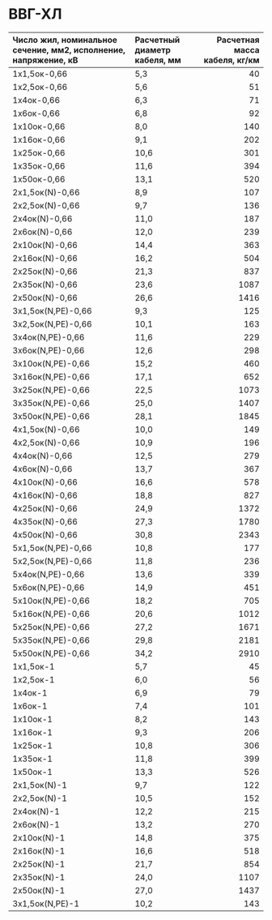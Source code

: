 # ВВГ-ХЛ

| Число жил, номинальное сечение, мм2, исполнение, напряжение, кВ   | Расчетный диаметр кабеля, мм   |   Расчетная масса кабеля, кг/км |
|:------------------------------------------------------------------|:-------------------------------|--------------------------------:|
| 1х1,5ок-0,66                                                      | 5,3                            |                              40 |
| 1х2,5ок-0,66                                                      | 5,6                            |                              51 |
| 1х4ок-0,66                                                        | 6,3                            |                              71 |
| 1х6ок-0,66                                                        | 6,8                            |                              92 |
| 1х10ок-0,66                                                       | 8,0                            |                             140 |
| 1х16ок-0,66                                                       | 9,1                            |                             202 |
| 1х25ок-0,66                                                       | 10,6                           |                             301 |
| 1х35ок-0,66                                                       | 11,6                           |                             394 |
| 1х50ок-0,66                                                       | 13,1                           |                             520 |
| 2х1,5ок(N)-0,66                                                   | 8,9                            |                             107 |
| 2х2,5ок(N)-0,66                                                   | 9,7                            |                             136 |
| 2х4ок(N)-0,66                                                     | 11,0                           |                             187 |
| 2х6ок(N)-0,66                                                     | 12,0                           |                             239 |
| 2х10ок(N)-0,66                                                    | 14,4                           |                             363 |
| 2х16ок(N)-0,66                                                    | 16,2                           |                             504 |
| 2х25ок(N)-0,66                                                    | 21,3                           |                             837 |
| 2х35ок(N)-0,66                                                    | 23,6                           |                            1087 |
| 2х50ок(N)-0,66                                                    | 26,6                           |                            1416 |
| 3х1,5ок(N,PE)-0,66                                                | 9,3                            |                             125 |
| 3х2,5ок(N,PE)-0,66                                                | 10,1                           |                             163 |
| 3х4ок(N,PE)-0,66                                                  | 11,6                           |                             229 |
| 3х6ок(N,PE)-0,66                                                  | 12,6                           |                             298 |
| 3х10ок(N,PE)-0,66                                                 | 15,2                           |                             460 |
| 3х16ок(N,PE)-0,66                                                 | 17,1                           |                             652 |
| 3х25ок(N,PE)-0,66                                                 | 22,5                           |                            1073 |
| 3х35ок(N,PE)-0,66                                                 | 25,0                           |                            1407 |
| 3х50ок(N,PE)-0,66                                                 | 28,1                           |                            1845 |
| 4х1,5ок(N)-0,66                                                   | 10,0                           |                             149 |
| 4х2,5ок(N)-0,66                                                   | 10,9                           |                             196 |
| 4х4ок(N)-0,66                                                     | 12,5                           |                             279 |
| 4х6ок(N)-0,66                                                     | 13,7                           |                             367 |
| 4х10ок(N)-0,66                                                    | 16,6                           |                             578 |
| 4х16ок(N)-0,66                                                    | 18,8                           |                             827 |
| 4х25ок(N)-0,66                                                    | 24,9                           |                            1372 |
| 4х35ок(N)-0,66                                                    | 27,3                           |                            1780 |
| 4х50ок(N)-0,66                                                    | 30,8                           |                            2343 |
| 5х1,5ок(N,PE)-0,66                                                | 10,8                           |                             177 |
| 5х2,5ок(N,PE)-0,66                                                | 11,8                           |                             236 |
| 5х4ок(N,PE)-0,66                                                  | 13,6                           |                             339 |
| 5х6ок(N,PE)-0,66                                                  | 14,9                           |                             451 |
| 5х10ок(N,PE)-0,66                                                 | 18,2                           |                             705 |
| 5х16ок(N,PE)-0,66                                                 | 20,6                           |                            1012 |
| 5х25ок(N,PE)-0,66                                                 | 27,2                           |                            1671 |
| 5х35ок(N,PE)-0,66                                                 | 29,8                           |                            2181 |
| 5х50ок(N,PE)-0,66                                                 | 34,2                           |                            2910 |
| 1х1,5ок-1                                                         | 5,7                            |                              45 |
| 1х2,5ок-1                                                         | 6,0                            |                              56 |
| 1х4ок-1                                                           | 6,9                            |                              79 |
| 1х6ок-1                                                           | 7,4                            |                             101 |
| 1х10ок-1                                                          | 8,2                            |                             143 |
| 1х16ок-1                                                          | 9,3                            |                             206 |
| 1х25ок-1                                                          | 10,8                           |                             306 |
| 1х35ок-1                                                          | 11,8                           |                             399 |
| 1х50ок-1                                                          | 13,3                           |                             526 |
| 2х1,5ок(N)-1                                                      | 9,7                            |                             122 |
| 2х2,5ок(N)-1                                                      | 10,5                           |                             152 |
| 2х4ок(N)-1                                                        | 12,2                           |                             215 |
| 2х6ок(N)-1                                                        | 13,2                           |                             270 |
| 2х10ок(N)-1                                                       | 14,8                           |                             375 |
| 2х16ок(N)-1                                                       | 16,6                           |                             518 |
| 2х25ок(N)-1                                                       | 21,7                           |                             854 |
| 2х35ок(N)-1                                                       | 24,0                           |                            1107 |
| 2х50ок(N)-1                                                       | 27,0                           |                            1437 |
| 3х1,5ок(N,PE)-1                                                   | 10,2                           |                             143 |